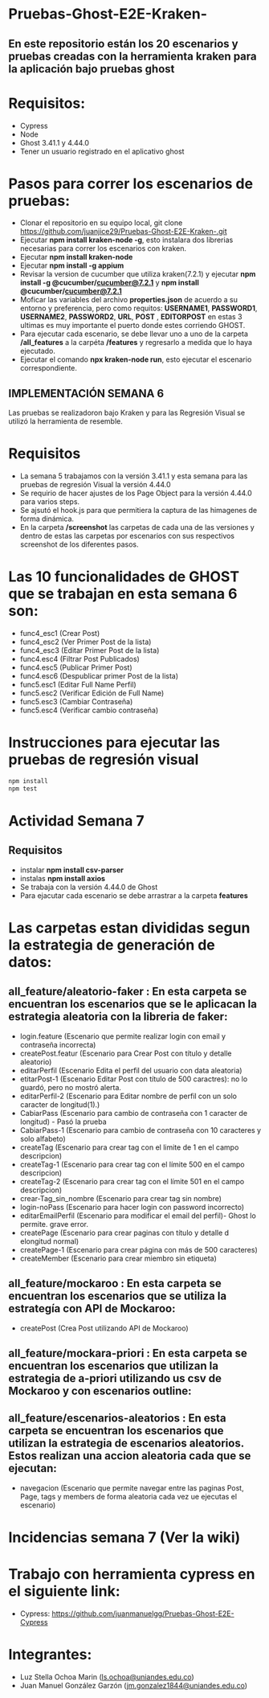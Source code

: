 # Pruebas-Ghost-E2E-Kraken-

## En este repositorio están los 20 escenarios y pruebas creadas con la herramienta kraken para la aplicación bajo pruebas ghost

# Requisitos:

- Cypress
- Node
- Ghost 3.41.1 y 4.44.0
- Tener un usuario registrado en el aplicativo ghost

# Pasos para correr los escenarios de pruebas:

- Clonar el repositorio en su equipo local, git clone https://github.com/juanjice29/Pruebas-Ghost-E2E-Kraken-.git
- Ejecutar **npm install kraken-node -g**, esto instalara dos librerias necesarias para correr los escenarios con kraken.
- Ejecutar **npm install kraken-node**
- Ejecutar **npm install -g appium**
- Revisar la version de cucumber que utiliza kraken(7.2.1)
  y ejecutar **npm install -g @cucumber/cucumber@7.2.1** y **npm install @cucumber/cucumber@7.2.1**
- Moficar las variables del archivo **properties.json** de acuerdo a su entorno y preferencia, pero como requitos: **USERNAME1**, **PASSWORD1**, **USERNAME2**, **PASSWORD2**, **URL**, **POST** , **EDITORPOST** en estas 3 ultimas es muy importante el puerto donde estes corriendo GHOST.
- Para ejecutar cada escenario, se debe llevar uno a uno de la carpeta **/all_features** a la carpéta **/features** y regresarlo a medida que lo haya ejecutado.
- Ejecutar el comando **npx kraken-node run**, esto ejecutar el escenario correspondiente.

## IMPLEMENTACIÓN SEMANA 6

Las pruebas se realizadoron bajo Kraken y para las Regresión Visual se utilizó la herramienta de resemble.

# Requisitos

- La semana 5 trabajamos con la versión 3.41.1 y esta semana para las pruebas de regresión Visual la versión 4.44.0
- Se requirio de hacer ajustes de los Page Object para la versión 4.44.0 para varios steps.
- Se ajsutó el hook.js para que permitiera la captura de las himagenes de forma dinámica.
- En la carpeta **/screenshot** las carpetas de cada una de las versiones y dentro de estas las carpetas por escenarios con sus respectivos screenshot de los diferentes pasos.

# Las 10 funcionalidades de GHOST que se trabajan en esta semana 6 son:

- func4_esc1 (Crear Post)
- func4_esc2 (Ver Primer Post de la lista)
- func4_esc3 (Editar Primer Post de la lista)
- func4.esc4 (Filtrar Post Publicados)
- func4.esc5 (Publicar Primer Post)
- func4.esc6 (Despublicar primer Post de la lista)
- func5.esc1 (Editar Full Name Perfil)
- func5.esc2 (Verificar Edición de Full Name)
- func5.esc3 (Cambiar Contraseña)
- func5.esc4 (Verificar cambio contraseña)

# Instrucciones para ejecutar las pruebas de regresión visual

```bash
npm install
npm test
```

# Actividad Semana 7

## Requisitos

- instalar **npm install csv-parser**
- instalas **npm install axios**
- Se trabaja con la versión 4.44.0 de Ghost
- Para ejacutar cada escenario se debe arrastrar a la carpeta **features**

# Las carpetas estan divididas segun la estrategia de generación de datos:

## all_feature/aleatorio-faker : En esta carpeta se encuentran los escenarios que se le aplicacan la estrategia aleatoria con la libreria de faker:

- login.feature (Escenario que permite realizar login con email y contraseña incorrecta)
- createPost.featur (Escenario para Crear Post con título y detalle aleatorio)
- editarPerfil (Escenario Edita el perfil del usuario con data aleatoria)
- etitarPost-1 (Escenario Editar Post con título de 500 caractres): no lo guardó, pero no mostró alerta.
- editarPerfil-2 (Escenario para Editar nombre de perfil con un solo caracter de longitud(1).)
- CabiarPass (Escenario para cambio de contraseña con 1 caracter de longitud) - Pasó la prueba
- CabiarPass-1 (Escenario para cambio de contraseña con 10 caracteres y solo alfabeto)
- createTag (Escenario para crear tag con el limite de 1 en el campo descripcion)
- createTag-1 (Escenario para crear tag con el límite 500 en el campo descripcion)
- createTag-2 (Escenario para crear tag con el límite 501 en el campo descripcion)
- crear-Tag_sin_nombre (Escenario para crear tag sin nombre)
- login-noPass (Escenario para hacer login con password incorrecto)
- editarEmailPerfil (Escenario para modificar el email del perfil)- Ghost lo permite. grave error.
- createPage (Escenario para crear paginas con título y detalle d elongitud normal)
- createPage-1 (Escenario para crear página con más de 500 caracteres)
- createMember (Escenario para crear miembro sin etiqueta)

## all_feature/mockaroo : En esta carpeta se encuentran los escenarios que se utiliza la estrategía con API de Mockaroo:

- createPost (Crea Post utilizando API de Mockaroo)

## all_feature/mockara-priori : En esta carpeta se encuentran los escenarios que utilizan la estrategia de a-priori utilizando us csv de Mockaroo y con escenarios outline:

## all_feature/escenarios-aleatorios : En esta carpeta se encuentran los escenarios que utilizan la estrategia de escenarios aleatorios. Estos realizan una accion aleatoria cada que se ejecutan:

- navegacion (Escenario que permite navegar entre las paginas Post, Page, tags y members de forma aleatoria cada vez ue ejecutas el escenario)

# Incidencias semana 7 (Ver la wiki)

# Trabajo con herramienta cypress en el siguiente link:

- Cypress: https://github.com/juanmanuelgg/Pruebas-Ghost-E2E-Cypress

# Integrantes:

- Luz Stella Ochoa Marin (ls.ochoa@uniandes.edu.co)
- Juan Manuel González Garzón (jm.gonzalez1844@uniandes.edu.co)

